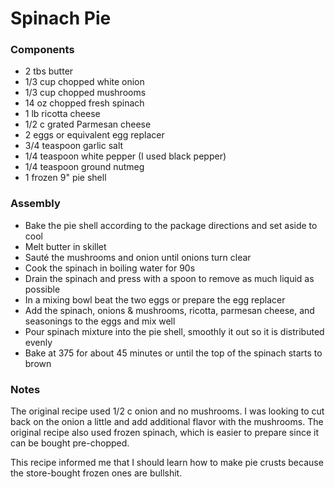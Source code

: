 # Spinach Pie

### Components

* 2 tbs butter
* 1/3 cup chopped white onion
* 1/3 cup chopped mushrooms
* 14 oz chopped fresh spinach
* 1 lb ricotta cheese
* 1/2 c grated Parmesan cheese
* 2 eggs or equivalent egg replacer
* 3/4 teaspoon garlic salt
* 1/4 teaspoon white pepper (I used black pepper)
* 1/4 teaspoon ground nutmeg
* 1 frozen 9"  pie shell

### Assembly
* Bake the pie shell according to the package directions and set aside to cool
* Melt  butter in skillet
* Sauté the mushrooms and onion until onions turn clear
* Cook the spinach in boiling water for 90s
* Drain the spinach and press with a spoon to remove as much liquid as possible
* In a mixing bowl beat the two eggs or prepare the egg replacer
* Add the spinach, onions & mushrooms, ricotta, parmesan cheese, and seasonings to the eggs and mix well
* Pour spinach mixture into the pie shell, smoothly it out so it is distributed evenly
* Bake at 375 for about 45 minutes or until the top of the spinach starts to brown

### Notes
The original recipe used 1/2 c onion and no mushrooms. I was looking to cut back on the onion a little and add additional flavor with the mushrooms. The original recipe also used frozen spinach, which is easier to prepare since it can be bought pre-chopped.

This recipe informed me that I should learn how to make pie crusts because the store-bought frozen ones are bullshit.
